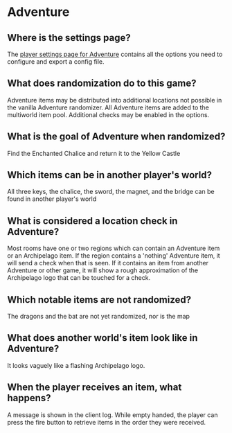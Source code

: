 # Adventure

## Where is the settings page?
The [player settings page for Adventure](../player-settings) contains all the options you need to configure and export a config file.

## What does randomization do to this game?
Adventure items may be distributed into additional locations not possible in the vanilla Adventure randomizer.  All Adventure items are added to the multiworld item pool.  Additional checks may be enabled in the options. 

## What is the goal of Adventure when randomized?
Find the Enchanted Chalice and return it to the Yellow Castle

## Which items can be in another player's world?
All three keys, the chalice, the sword, the magnet, and the bridge can be found in another player's world

## What is considered a location check in Adventure?
Most rooms have one or two regions which can contain an Adventure item or an Archipelago item.  If the region contains a 'nothing' Adventure item, it will send a check when that is seen.  If it contains an item from another Adventure or other game, it will show a rough approximation of the Archipelago logo that can be touched for a check.

## Which notable items are not randomized?
The dragons and the bat are not yet randomized, nor is the map

## What does another world's item look like in Adventure?
It looks vaguely like a flashing Archipelago logo. 

## When the player receives an item, what happens?
A message is shown in the client log.  While empty handed, the player can press the fire button to retrieve items in the order they were received.
